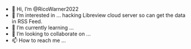 - 👋 Hi, I’m @RicoWarner2022
- 👀 I’m interested in ... hacking Libreview cloud server so can get the data in RSS Feed.
- 🌱 I’m currently learning ...
- 💞️ I’m looking to collaborate on ...
- 📫 How to reach me ...

<!---
RicoWarner2022/RicoWarner2022 is a ✨ special ✨ repository because its `README.md` (this file) appears on your GitHub profile.
You can click the Preview link to take a look at your changes.
--->
